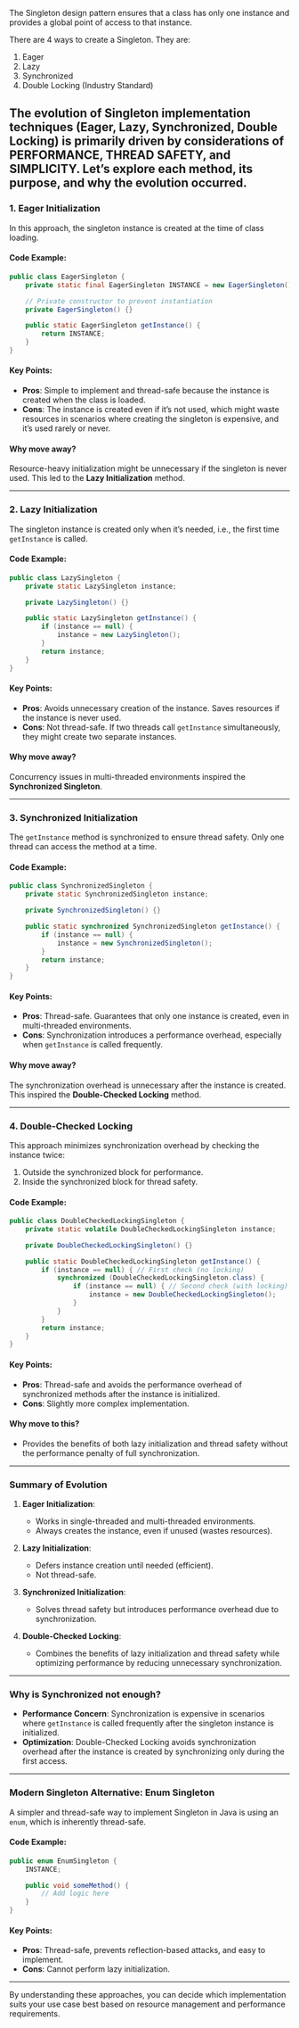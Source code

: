 The Singleton design pattern ensures that a class has only one instance and provides a global point of access to that
instance.

There are 4 ways to create a Singleton. They are:
1. Eager
2. Lazy
3. Synchronized
4. Double Locking (Industry Standard)

The evolution of Singleton implementation techniques (Eager, Lazy, Synchronized, Double Locking) is primarily driven
by considerations of **PERFORMANCE, THREAD SAFETY, and SIMPLICITY**. Let’s explore each method, its purpose, and
why the evolution occurred.
---

### 1. **Eager Initialization**
In this approach, the singleton instance is created at the time of class loading.

#### Code Example:
```java
public class EagerSingleton {
    private static final EagerSingleton INSTANCE = new EagerSingleton();

    // Private constructor to prevent instantiation
    private EagerSingleton() {}

    public static EagerSingleton getInstance() {
        return INSTANCE;
    }
}
```

#### Key Points:
- **Pros**: Simple to implement and thread-safe because the instance is created when the class is loaded.
- **Cons**: The instance is created even if it’s not used, which might waste resources in scenarios where creating the singleton is expensive, and it’s used rarely or never.

#### Why move away?
Resource-heavy initialization might be unnecessary if the singleton is never used. This led to the **Lazy Initialization** method.

---

### 2. **Lazy Initialization**
The singleton instance is created only when it’s needed, i.e., the first time `getInstance` is called.

#### Code Example:
```java
public class LazySingleton {
    private static LazySingleton instance;

    private LazySingleton() {}

    public static LazySingleton getInstance() {
        if (instance == null) {
            instance = new LazySingleton();
        }
        return instance;
    }
}
```

#### Key Points:
- **Pros**: Avoids unnecessary creation of the instance. Saves resources if the instance is never used.
- **Cons**: Not thread-safe. If two threads call `getInstance` simultaneously, they might create two separate instances.

#### Why move away?
Concurrency issues in multi-threaded environments inspired the **Synchronized Singleton**.

---

### 3. **Synchronized Initialization**
The `getInstance` method is synchronized to ensure thread safety. Only one thread can access the method at a time.

#### Code Example:
```java
public class SynchronizedSingleton {
    private static SynchronizedSingleton instance;

    private SynchronizedSingleton() {}

    public static synchronized SynchronizedSingleton getInstance() {
        if (instance == null) {
            instance = new SynchronizedSingleton();
        }
        return instance;
    }
}
```

#### Key Points:
- **Pros**: Thread-safe. Guarantees that only one instance is created, even in multi-threaded environments.
- **Cons**: Synchronization introduces a performance overhead, especially when `getInstance` is called frequently.

#### Why move away?
The synchronization overhead is unnecessary after the instance is created. This inspired the **Double-Checked Locking** method.

---

### 4. **Double-Checked Locking**
This approach minimizes synchronization overhead by checking the instance twice:
1. Outside the synchronized block for performance.
2. Inside the synchronized block for thread safety.

#### Code Example:
```java
public class DoubleCheckedLockingSingleton {
    private static volatile DoubleCheckedLockingSingleton instance;

    private DoubleCheckedLockingSingleton() {}

    public static DoubleCheckedLockingSingleton getInstance() {
        if (instance == null) { // First check (no locking)
            synchronized (DoubleCheckedLockingSingleton.class) {
                if (instance == null) { // Second check (with locking)
                    instance = new DoubleCheckedLockingSingleton();
                }
            }
        }
        return instance;
    }
}
```

#### Key Points:
- **Pros**: Thread-safe and avoids the performance overhead of synchronized methods after the instance is initialized.
- **Cons**: Slightly more complex implementation.

#### Why move to this?
- Provides the benefits of both lazy initialization and thread safety without the performance penalty of full synchronization.

---

### Summary of Evolution
1. **Eager Initialization**:
    - Works in single-threaded and multi-threaded environments.
    - Always creates the instance, even if unused (wastes resources).

2. **Lazy Initialization**:
    - Defers instance creation until needed (efficient).
    - Not thread-safe.

3. **Synchronized Initialization**:
    - Solves thread safety but introduces performance overhead due to synchronization.

4. **Double-Checked Locking**:
    - Combines the benefits of lazy initialization and thread safety while optimizing performance by reducing unnecessary synchronization.

---

### Why is Synchronized not enough?
- **Performance Concern**: Synchronization is expensive in scenarios where `getInstance` is called frequently after the singleton instance is initialized.
- **Optimization**: Double-Checked Locking avoids synchronization overhead after the instance is created by synchronizing only during the first access.

---

### Modern Singleton Alternative: Enum Singleton
A simpler and thread-safe way to implement Singleton in Java is using an `enum`, which is inherently thread-safe.

#### Code Example:
```java
public enum EnumSingleton {
    INSTANCE;

    public void someMethod() {
        // Add logic here
    }
}
```

#### Key Points:
- **Pros**: Thread-safe, prevents reflection-based attacks, and easy to implement.
- **Cons**: Cannot perform lazy initialization.

--- 

By understanding these approaches, you can decide which implementation suits your use case best based on resource management and performance requirements.